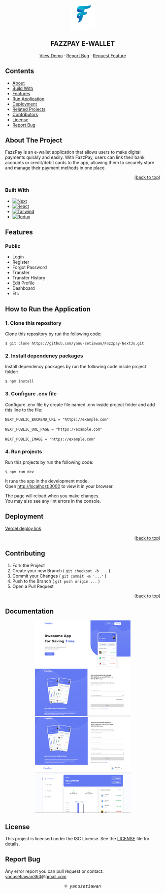 <a id="readme-top"></a>

<!-- PROJECT LOGO -->
<br />
<div align="center">
  <a href="#">
    <img src="./public/payyy.png" alt="Logo" width="80" height="80">
  </a>

  <h2 align="center">FAZZPAY E-WALLET</h2>
  


  <p align="center">
    <a href="https://fazzpay-e-wallet.vercel.app/">View Demo</a>
    ·
    <a href="#">Report Bug</a>
    ·
    <a href="#">Request Feature</a>
  </p>
</div>

## Contents

- [About](#about)
- [Build With](#build-with)
- [Features](#features)
- [Run Application](#how-to-run-the-application)
- [Deployment](#deployment)
- [Related Projects](#related-projects)
- [Contributors](#contributors)
- [License](#license)
- [Report Bug](#report-bug)

## About The Project

<!-- ![Product Name Screen Shot][product-screenshot] -->

FazzPay is an e-wallet application that allows users to make digital payments quickly and easily. With FazzPay, users can link their bank accounts or credit/debit cards to the app, allowing them to securely store and manage their payment methods in one place.

<p align="right">(<a href="#readme-top">back to top</a>)</p>


### Built With

- [![Next][Next.js]][Next-url]
- [![React][React.js]][React-url]
- [![Tailwind][Tailwind-CSS]][Tailwind-url]
- [![Redux][Redux]][Redux-url]



## Features

### Public

- Login
- Register
- Forgot Password
- Transfer
- Transfer History
- Edit Profile
- Dashboard
- Etc

## How to Run the Application

### 1. Clone this repository

Clone this repository by run the following code:

```
$ git clone https://github.com/yanu-setiawan/Fazzpay-NextJs.git
```

### 2. Install dependency packages

Install dependency packages by run the following code inside project folder:

```
$ npm install
```

### 3. Configure .env file

Configure .env file by create file named .env inside project folder and add this line to the file:

```
NEXT_PUBLIC_BACKEND_URL = "https://example.com"

NEXT_PUBLIC_URL_PAGE = "https://example.com"

NEXT_PUBLIC_IMAGE = "https://example.com"

```

### 4. Run projects

Run this projects by run the following code:

```
$ npm run dev
```

It runs the app in the development mode.\
Open [http://localhost:3000](http://localhost:3000) to view it in your browser.

The page will reload when you make changes.\
You may also see any lint errors in the console.

## Deployment

[Vercel deploy link](fazzpay-e-wallet-67oyyxyfr-yanu-setiawan.vercel.app)

<p align="right">(<a href="#readme-top">back to top</a>)</p>

## Contributing



1. Fork the Project
2. Create your new Branch ( `git checkout -b ...` )
3. Commit your Changes ( `git commit -m '...'` )
4. Push to the Branch ( `git push origin ...` )
5. Open a Pull Request


<p align="right">(<a href="#readme-top">back to top</a>)</p>


## Documentation

<p align="center" style="gap:2%">
<img width="310" src="./src/assets/Readme/1.png" alt="Landing page">
<img width="310" src="./src/assets/Readme/2.png" alt="Landing page">
<img width="310" src="./src/assets/Readme/3.png" alt="Landing page">
<img width="310" src="./src/assets/Readme/4.png" alt="Landing page">
</p>

## License

This project is licensed under the ISC License. See the [LICENSE](LICENSE) file for details.

## Report Bug

Any error report you can pull request
or contact: <yanusetiawan363@gmail.com>

<p align="center"> <samp><i>&copy; yanusetiawan </i></samp> </p>



[Next.js]: https://img.shields.io/badge/next.js-000000?style=for-the-badge&logo=nextdotjs&logoColor=white
[Next-url]: https://nextjs.org/
[React.js]: https://img.shields.io/badge/React-20232A?style=for-the-badge&logo=react&logoColor=61DAFB
[React-url]: https://reactjs.org/
[Tailwind-CSS]: https://img.shields.io/badge/tailwindcss-%2338B2AC.svg?style=for-the-badge&logo=tailwind-css&logoColor=white
[Tailwind-url]: https://tailwindcss.com/
[Redux]: https://img.shields.io/badge/redux-%23593d88.svg?style=for-the-badge&logo=redux&logoColor=white
[Redux-url]: https://redux.js.org/
